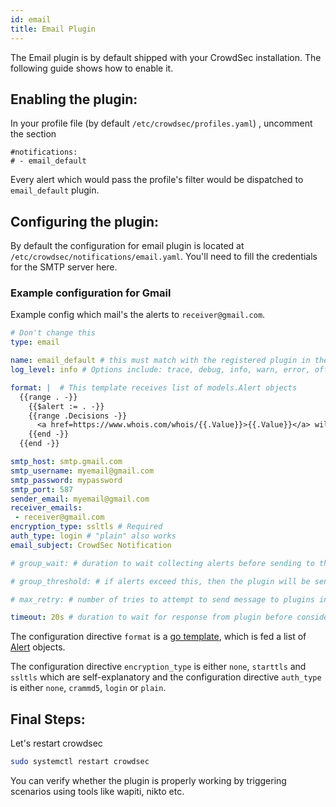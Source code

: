 ```yaml
---
id: email
title: Email Plugin
---
```


The Email plugin is by default shipped with your CrowdSec installation. The following guide shows how to enable it.

## Enabling the plugin:

In your profile file (by default `/etc/crowdsec/profiles.yaml`) , uncomment the section
```
#notifications:
# - email_default 
```

Every alert which would pass the profile's filter would be dispatched to `email_default` plugin.
## Configuring the plugin: 

By default the configuration for email plugin is located at `/etc/crowdsec/notifications/email.yaml`.
You'll need to fill the credentials for the SMTP server here. 

### Example configuration for Gmail

Example config which mail's the alerts to `receiver@gmail.com`.

```yaml
# Don't change this
type: email

name: email_default # this must match with the registered plugin in the profile
log_level: info # Options include: trace, debug, info, warn, error, off

format: |  # This template receives list of models.Alert objects
  {{range . -}}
    {{$alert := . -}}
    {{range .Decisions -}}
      <a href=https://www.whois.com/whois/{{.Value}}>{{.Value}}</a> will get <b>{{.Type}}</b> for next <b>{{.Duration}}</b> for triggering <b>{{.Scenario}}</b>. <a href=https://www.shodan.io/host/{{.Value}}>Shodan</a>  
    {{end -}}
  {{end -}}

smtp_host: smtp.gmail.com
smtp_username: myemail@gmail.com
smtp_password: mypassword 
smtp_port: 587
sender_email: myemail@gmail.com
receiver_emails:
 - receiver@gmail.com
encryption_type: ssltls # Required
auth_type: login # "plain" also works
email_subject: CrowdSec Notification

# group_wait: # duration to wait collecting alerts before sending to this plugin, eg "30s"

# group_threshold: # if alerts exceed this, then the plugin will be sent the message. eg "10"

# max_retry: # number of tries to attempt to send message to plugins in case of error.

timeout: 20s # duration to wait for response from plugin before considering this attempt a failure. eg "10s"

```

The configuration directive `format` is a [go template](https://pkg.go.dev/text/template), which is fed a list of [Alert](https://pkg.go.dev/github.com/crowdsecurity/crowdsec@master/pkg/models#Alert) objects.

The configuration directive ``encryption_type`` is either `none`, `starttls` and `ssltls` which are self-explanatory and the configuration directive ``auth_type`` is either `none`, `crammd5`, `login` or `plain`.

## Final Steps:

Let's restart crowdsec

```bash
sudo systemctl restart crowdsec
```

You can verify whether the plugin is properly working by triggering scenarios using tools like wapiti, nikto etc. 
